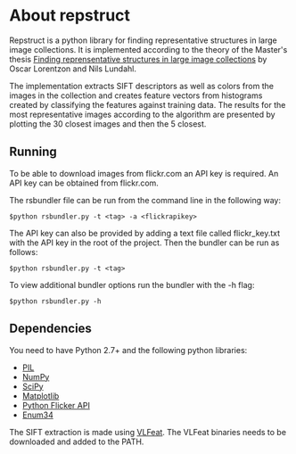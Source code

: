 # About repstruct

Repstruct is a python library for finding representative structures in large image collections. It is implemented according to the theory of the Master's thesis [Finding reprensentative structures in large image collections](http://www2.maths.lth.se/vision/education/pages/OscarNils09/) by Oscar Lorentzon and Nils Lundahl.

The implementation extracts SIFT descriptors as well as colors from the images in the collection and creates feature vectors from histograms created by classifying the features against training data. The results for the most representative images according to the algorithm are presented by plotting the 30 closest images and then the 5 closest.

## Running
To be able to download images from flickr.com an API key is required. An API key can be obtained from flickr.com.

The rsbundler file can be run from the command line in the following way:

	$python rsbundler.py -t <tag> -a <flickrapikey>

The API key can also be provided by adding a text file called flickr_key.txt with the API key in the root of the project. Then the bundler can be run as follows:

	$python rsbundler.py -t <tag>

To view additional bundler options run the bundler with the -h flag:
	
	$python rsbundler.py -h

## Dependencies
You need to have Python 2.7+ and the following python libraries:

* [PIL](http://www.pythonware.com/products/pil/)
* [NumPy](http://numpy.scipy.org/)
* [SciPy](http://scipy.org/)
* [Matplotlib](http://matplotlib.sourceforge.net/)
* [Python Flicker API](https://pypi.python.org/pypi/flickrapi)
* [Enum34](https://pypi.python.org/pypi/enum34)

The SIFT extraction is made using [VLFeat](http://www.vlfeat.org/). The VLFeat binaries needs to be downloaded and added to the PATH.


